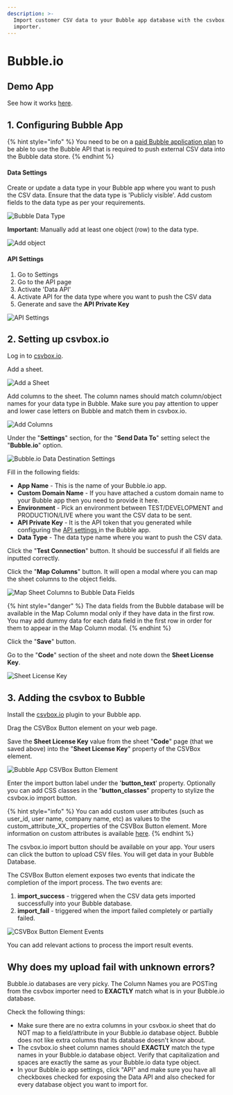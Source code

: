 ```yaml
---
description: >-
  Import customer CSV data to your Bubble app database with the csvbox.io
  importer.
---
```


# Bubble.io

## Demo App

See how it works [here](https://csvbox-demo.bubbleapps.io/version-test).

## 1. Configuring Bubble App

{% hint style="info" %}
You need to be on a [paid Bubble application plan](https://bubble.io/pricing/compare) to be able to use the Bubble API that is required to push external CSV data into the Bubble data store.
{% endhint %}

#### Data Settings

Create or update a data type in your Bubble app where you want to push the CSV data. Ensure that the data type is 'Publicly visible'. Add custom fields to the data type as per your requirements.

![Bubble Data Type](../.gitbook/assets/data-type.jpg)

**Important:** Manually add at least one object (row) to the data type.

![Add object](../.gitbook/assets/object.jpg)

#### API Settings

1. Go to Settings
2. Go to the API page
3. Activate 'Data API'
4. Activate API for the data type where you want to push the CSV data
5. Generate and save the **API Private Key**

![API Settings](../.gitbook/assets/api-settings.jpg)

## 2. Setting up csvbox.io

Log in to [csvbox.io](https://app.csvbox.io/login).

Add a sheet.

![Add a Sheet](../.gitbook/assets/add-sheet.png)

Add columns to the sheet. The column names should match column/object names for your data type in Bubble. Make sure you pay attention to upper and lower case letters on Bubble and match them in csvbox.io.

![Add Columns](../.gitbook/assets/add-columns.png)

Under the "**Settings**" section, for the "**Send Data To**" setting select the "**Bubble.io**" option.&#x20;

![Bubble.io Data Destination Settings](../.gitbook/assets/bubble.io-settings.jpg)

Fill in the following fields:

* **App Name** - This is the name of your Bubble.io app.
* **Custom Domain Name** - If you have attached a custom domain name to your Bubble app then you need to provide it here.
* **Environment** - Pick an environment between TEST/DEVELOPMENT and PRODUCTION/LIVE where you want the CSV data to be sent.
* **API Private Key** - It is the API token that you generated while configuring the [API settings ](https://help.csvbox.io/destinations/bubble.io#api-settings)in the Bubble app.
* **Data Type** - The data type name where you want to push the CSV data.

Click the "**Test Connection**" button. It should be successful if all fields are inputted correctly.

Click the "**Map Columns**" button. It will open a modal where you can map the sheet columns to the object fields.

![Map Sheet Columns to Bubble Data Fields](<../.gitbook/assets/map-columns (1).jpg>)

{% hint style="danger" %}
The data fields from the Bubble database will be available in the Map Column modal only if they have data in the first row. You may add dummy data for each data field in the first row in order for them to appear in the Map Column modal.
{% endhint %}

Click the "**Save**" button.

Go to the "**Code**" section of the sheet and note down the **Sheet License Key**.

![Sheet License Key](../.gitbook/assets/sheet-license-key.png)

## 3. Adding the csvbox to Bubble

Install the [csvbox.io](https://bubble.io/plugin/csv--excel-importer-|-receive-json-1628686647935x372170116910546940) plugin to your Bubble app.

Drag the CSVBox Button element on your web page.

Save the **Sheet License Key** value from the sheet "**Code**" page (that we saved above) into the "**Sheet License Key**" property of the CSVBox element.

![Bubble App CSVBox Button Element](../.gitbook/assets/bubble-app-csvbox-element.png)

Enter the import button label under the '**button\_text**' property. Optionally you can add CSS classes in the "**button\_classes**" property to stylize the csvbox.io import button.

{% hint style="info" %}
You can add custom user attributes (such as user\_id, user name, company name, etc) as values to the custom\_attribute_XX_ properties of the CSVBox Button element. More information on custom attributes is available [here](https://help.csvbox.io/getting-started#referencing-the-user).
{% endhint %}

The csvbox.io import button should be available on your app. Your users can click the button to upload CSV files. You will get data in your Bubble Database.

The CSVBox Button element exposes two events that indicate the completion of the import process. The two events are:

1. **import\_success** - triggered when the CSV data gets imported successfully into your Bubble database.
2. **import\_fail** - triggered when the import failed completely or partially failed.

![CSVBox Button Element Events](../.gitbook/assets/bubble-events.png)

You can add relevant actions to process the import result events.

## Why does my upload fail with unknown errors?

Bubble.io databases are very picky. The Column Names you are POSTing from the csvbox importer need to **EXACTLY** match what is in your Bubble.io database.

Check the following things:

* Make sure there are no extra columns in your csvbox.io sheet that do NOT map to a field/attribute in your Bubble.io database object. Bubble does not like extra columns that its database doesn't know about.
* The csvbox.io sheet column names should **EXACTLY** match the type names in your Bubble.io database object. Verify that capitalization and spaces are exactly the same as your Bubble.io data type object.
* In your Bubble.io app settings, click "API" and make sure you have all checkboxes checked for exposing the Data API and also checked for every database object you want to import for.
